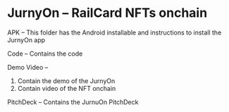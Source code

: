 JurnyOn – RailCard NFTs onchain
==================================
APK – This folder has the Android installable and instructions to install the JurnyOn app 

Code – Contains the code 

Demo Video – 
1. Contain the demo of the JurnyOn 
2. Contain video of the NFT onchain 

PitchDeck –
Contains the JurnuOn PitchDeck

